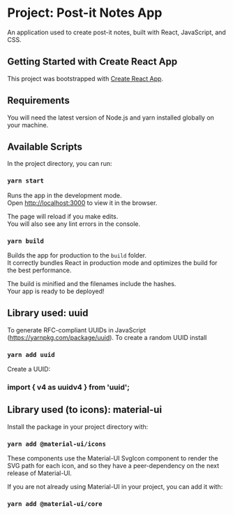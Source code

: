 # Project: Post-it Notes App

An application used to create post-it notes, built with React, JavaScript, and CSS.

## Getting Started with Create React App

This project was bootstrapped with [Create React App](https://github.com/facebook/create-react-app).

## Requirements

You will need the latest version of Node.js and yarn installed globally on your machine.

## Available Scripts

In the project directory, you can run:

### `yarn start`

Runs the app in the development mode.\
Open [http://localhost:3000](http://localhost:3000) to view it in the browser.

The page will reload if you make edits.\
You will also see any lint errors in the console.

### `yarn build`

Builds the app for production to the `build` folder.\
It correctly bundles React in production mode and optimizes the build for the best performance.

The build is minified and the filenames include the hashes.\
Your app is ready to be deployed!

## Library used: uuid

To generate RFC-compliant UUIDs in JavaScript (https://yarnpkg.com/package/uuid).
To create a random UUID install

### `yarn add uuid`

Create a UUID:

### import { v4 as uuidv4 } from 'uuid';

## Library used (to icons): material-ui

Install the package in your project directory with:

### `yarn add @material-ui/icons`

These components use the Material-UI SvgIcon component to render the SVG path for each icon, and so they have a peer-dependency on the next release of Material-UI.

If you are not already using Material-UI in your project, you can add it with:

### `yarn add @material-ui/core`